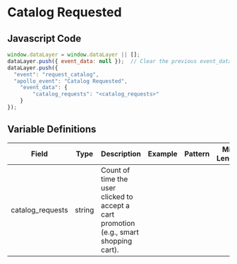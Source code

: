 # Catalog Requested

### 

## Javascript Code
```js
window.dataLayer = window.dataLayer || [];
dataLayer.push({ event_data: null });  // Clear the previous event_data object.
dataLayer.push({
  "event": "request_catalog",
  "apollo_event": "Catalog Requested",
    "event_data": {
        "catalog_requests": "<catalog_requests>"
    }
});
```

## Variable Definitions

|Field|Type|Description|Example|Pattern|Min Length|Max Length|Minimum|Maximum|Multiple Of|
| --- | --- | --- | --- | --- | --- | --- | --- | --- | --- |
|catalog_requests|string|Count of time the user clicked to accept a cart promotion \(e.g., smart shopping cart\).||||||||




